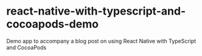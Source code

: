 # react-native-with-typescript-and-cocoapods-demo
Demo app to accompany a blog post on using React Native with TypeScript and CocoaPods

